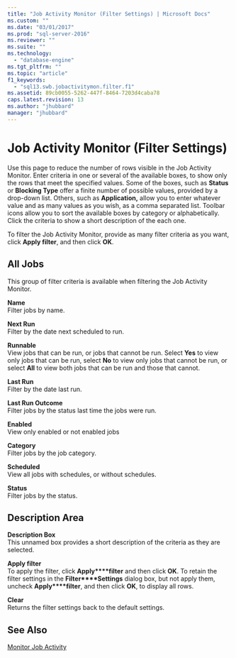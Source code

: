 ```yaml
---
title: "Job Activity Monitor (Filter Settings) | Microsoft Docs"
ms.custom: ""
ms.date: "03/01/2017"
ms.prod: "sql-server-2016"
ms.reviewer: ""
ms.suite: ""
ms.technology: 
  - "database-engine"
ms.tgt_pltfrm: ""
ms.topic: "article"
f1_keywords: 
  - "sql13.swb.jobactivitymon.filter.f1"
ms.assetid: 89cb0055-5262-447f-8464-7203d4caba78
caps.latest.revision: 13
ms.author: "jhubbard"
manager: "jhubbard"
---
```

# Job Activity Monitor (Filter Settings)
  Use this page to reduce the number of rows visible in the Job Activity Monitor. Enter criteria in one or several of the available boxes, to show only the rows that meet the specified values. Some of the boxes, such as **Status** or **Blocking Type** offer a finite number of possible values, provided by a drop-down list. Others, such as **Application,** allow you to enter whatever value and as many values as you wish, as a comma separated list. Toolbar icons allow you to sort the available boxes by category or alphabetically. Click the criteria to show a short description of the each one.  
  
 To filter the Job Activity Monitor, provide as many filter criteria as you want, click **Apply filter**, and then click **OK**.  
  
## All Jobs  
 This group of filter criteria is available when filtering the Job Activity Monitor.  
  
 **Name**  
 Filter jobs by name.  
  
 **Next Run**  
 Filter by the date next scheduled to run.  
  
 **Runnable**  
 View jobs that can be run, or jobs that cannot be run. Select **Yes** to view only jobs that can be run, select **No** to view only jobs that cannot be run, or select **All** to view both jobs that can be run and those that cannot.  
  
 **Last Run**  
 Filter by the date last run.  
  
 **Last Run Outcome**  
 Filter jobs by the status last time the jobs were run.  
  
 **Enabled**  
 View only enabled or not enabled jobs  
  
 **Category**  
 Filter jobs by the job category.  
  
 **Scheduled**  
 View all jobs with schedules, or without schedules.  
  
 **Status**  
 Filter jobs by the status.  
  
## Description Area  
 **Description Box**  
 This unnamed box provides a short description of the criteria as they are selected.  
  
 **Apply filter**  
 To apply the filter, click **Apply****filter** and then click **OK**. To retain the filter settings in the **Filter****Settings** dialog box, but not apply them, uncheck **Apply****filter**, and then click **OK**, to display all rows.  
  
 **Clear**  
 Returns the filter settings back to the default settings.  
  
## See Also  
 [Monitor Job Activity](http://msdn.microsoft.com/library/71cb432b-631d-4b8b-9965-e731b3d8266d)  
  
  